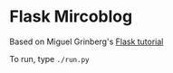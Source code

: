 # Flask Mircoblog

Based on Miguel Grinberg's [Flask tutorial]('http://blog.miguelgrinberg.com/post/the-flask-mega-tutorial-part-i-hello-world')

To run, type `./run.py`
